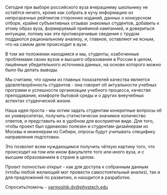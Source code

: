 

Сегодня при выборе российского вуза вчерашнему школьнику не остаётся ничего, кроме как собрать в кучу информацию из непрозрачных рейтингов сторонних изданий, данных о конкурсном отборе, крайне субъективных отзывах знакомых студентов, добавить к этому образ вуза, формируемый приёмной кампанией, и довериться интуиции, потому как эти противоречивые сведения с трудом поддаются рациональному анализу, и, главное, оставляют не ясным, что на самом деле происходит в вузе.

В том же положении находимся и мы, студенты, озабоченные проблемами своих вузов и высшего образования в России в целом, лишённые убедительного источника данных, на основе которого можно было бы делать выводы.

Мы считаем, что одним из главных показателей качества является удовлетворённость студентов - она говорит об актуальности учебных программ и успешности организации учебного процесса, качестве преподавания, комфорте бытовой среды и о других внеучебных аспектах студенческой жизни.

Наша идея проста - мы хотим задать студентам конкретные вопросы об их университетах, получить статистически значимое количество ответов, и представить их в удобном для восприятия виде.
Для того, чтобы проект был одинаково полезен и студентам-дизайнерам из Москвы и инженерам из Сибири, опросы будут учитывать специфику направления подготовки. 
<!---, для чего мы привлечём помощь элиты всех сортов) -->

Это позволит всем нуждающимся получить чёткую картину того, что происходит на том или ином факультете того или иного вуза, и с высшим образованием в стране в целом.

Проект полностью открыт - как для доступа к собранным данным (чтобы любой желающий мог провести самостоятельный анализ), так и для предложений по развитию, и находится в разработке.

Спросить/помочь - <a href="mailto:yarmoshik.dv@phystech.edu">yarmoshik.dv@phystech.edu</a>

